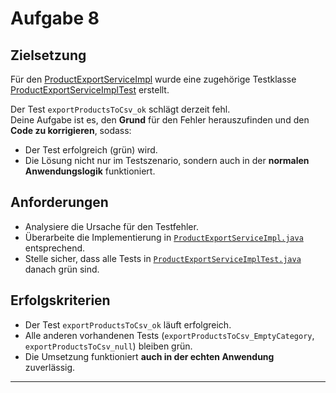# Aufgabe 8

## Zielsetzung

Für den  [ProductExportServiceImpl](../../ProductApiApplication/src/main/java/org/example/services/impl/ProductExportServiceImpl.java) wurde eine
zugehörige Testklasse [ProductExportServiceImplTest](../../ProductApiApplication/src/test/java/org/example/services/ProductExportServiceImplTest.java)
erstellt.

Der Test `exportProductsToCsv_ok` schlägt derzeit fehl.  
Deine Aufgabe ist es, den **Grund** für den Fehler herauszufinden und den **Code zu korrigieren**, sodass:

- Der Test erfolgreich (grün) wird.
- Die Lösung nicht nur im Testszenario, sondern auch in der **normalen Anwendungslogik** funktioniert.

## Anforderungen

- Analysiere die Ursache für den Testfehler.
- Überarbeite die Implementierung
  in [`ProductExportServiceImpl.java`](../../ProductApiApplication/src/main/java/org/example/services/impl/ProductExportServiceImpl.java)
  entsprechend.
- Stelle sicher, dass alle Tests
  in [`ProductExportServiceImplTest.java`](../../ProductApiApplication/src/test/java/org/example/services/ProductExportServiceImplTest.java) danach
  grün sind.

## Erfolgskriterien

- Der Test `exportProductsToCsv_ok` läuft erfolgreich.
- Alle anderen vorhandenen Tests (`exportProductsToCsv_EmptyCategory`, `exportProductsToCsv_null`) bleiben grün.
- Die Umsetzung funktioniert **auch in der echten Anwendung** zuverlässig.

---
